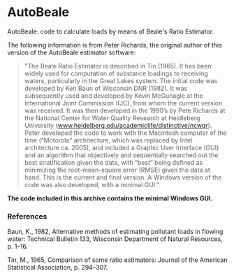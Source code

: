 # AutoBeale
AutoBeale: code to calculate loads by means of Beale's Ratio Estimator.


The following information is from Peter Richards, the original author of this version of the AutoBeale estimator software:

> "The Beale Ratio Estimator is described in Tin (1965).  It has been widely used for computation of substance loadings to receiving waters, particularly in the Great Lakes system.  The initial code was developed by Ken Baun of Wisconsin DNR (1982).  It was subsequently used and developed by Kevin McGunagle at the International Joint Commission (IJC), from whom the current version was received. It was then developed in the 1990’s by Pete Richards at the National Center for Water Quality Research at Heidleberg University (www.heidelberg.edu/academiclife/distinctive/ncwqr).  Peter developed the code to work with the Macintosh computer of the time (“Motorola" architecture, which was replaced by Intel architecture ca. 2005), and included a Graphic User Interface (GUI) and an algorithm that objectively and sequentially searched out the best stratification given the data, with “best” being defined as minimizing the root-mean-square error (RMSE) given the data at hand. This is the current and final version.  A Windows version of the code was also developed, with a minimal GUI."  


**The code included in this archive contains the minimal Windows GUI.**


### References
Baun, K., 1982, Alternative methods of estimating pollutant loads in flowing water: Technical Bulletin 133, Wisconsin Department of Natural Resources, p. 1–16.

Tin, M., 1965, Comparison of some ratio estimators: Journal of the American Statistical Association, p. 294–307.
